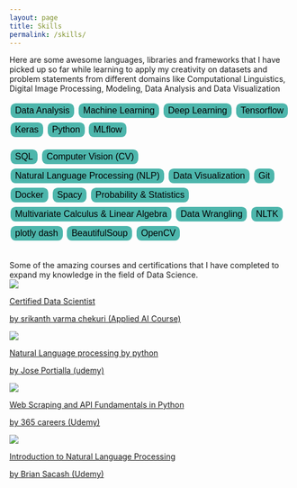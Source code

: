 ```yaml
---
layout: page
title: Skills
permalink: /skills/
---
```



<!-- For now, this page is assumed to be a static description of your courses. You can convert it to a collection similar to `_projects/` so that you can have a dedicated page for each course. -->
Here are some awesome languages, libraries and frameworks that I have picked up so far while learning to apply my creativity on datasets and problem statements from different domains like Computational Linguistics, Digital Image Processing, Modeling, Data Analysis and Data Visualization
<!-- Organize your courses by years, topics, or universities, however you like! -->

<div>
<style>
.button {
  border: none;
  color: black;
  border-radius: 1ch;
  padding-inline: 1ch;
  margin-inline-end: 1ch;
  padding: 4px 8px;
  text-align: center;
  text-decoration: none;
  display: inline-block;
  font-size: 16px;
  margin: 4px 2px;
  cursor: pointer;
  background-color: #4DB6AC;
}
</style>
  <button class="button" disabled>Data Analysis</button>
  <button class="button" disabled>Machine Learning</button>
  <button class="button" disabled>Deep Learning</button>
  <button class="button" disabled>Tensorflow</button>
  <button class="button" disabled>Keras</button>
  <button class="button" disabled>Python</button>
  <button class="button" disabled>MLflow</button>

  <button class="button" disabled>SQL</button>
  <button class="button" disabled>Computer Vision (CV)</button>
  <button class="button" disabled>Natural Language Processing (NLP)</button>
  <button class="button" disabled>Data Visualization</button>
  <button class="button" disabled>Git</button>
  <button class="button" disabled>Docker</button>
  <button class="button" disabled>Spacy</button>
  <button class="button" disabled>Probability & Statistics</button>
  <button class="button" disabled>Multivariate Calculus & Linear Algebra</button>
  <button class="button" disabled>Data Wrangling</button>
  <button class="button" disabled>NLTK</button>
  <button class="button" disabled>plotly dash</button>
  <button class="button" disabled>BeautifulSoup</button>
  <button class="button" disabled>OpenCV</button>
</div>

<br>
Some of the amazing courses and certifications that I have completed to expand my knowledge in the field of Data Science.


<div class="grid-item">
<a href="https://www.appliedaicourse.com/certificate/966c8a8007" target="_blank">
<div class="card hoverable">
<img src="../assets/img/cert/appliedai.jpg">
<div class="card-body">
<p class="card-title">Certified Data Scientist</p>
<p class="card-text">by srikanth varma chekuri (Applied AI Course)</p>
<div class="row ml-1 mr-1 p-0"></div>
</div>
</div>
</a>
</div>

<div class="grid-item">
<a href="https://www.coursera.org/account/accomplishments/certificate/EJCJCHBR5WA9" target="_blank">
<div class="card hoverable">
<img src="../assets/img/cert/NLP_udemy_cert.jpg">
<div class="card-body">
<p class="card-title">Natural Language processing by python</p>
<p class="card-text">by Jose Portialla (udemy)</p>
<div class="row ml-1 mr-1 p-0"></div>
</div>
</div>
</a>
</div>

<div class="grid-item">
<a href="https://wipro.udemy.com/certificate/UC-4ee0b351-d0fe-445b-acbc-31af5d84939b/" target="_blank">
<div class="card hoverable">
<img src="../assets/img/cert/Web_scraping_certfication.jpg">
<div class="card-body">
<p class="card-title">Web Scraping and API Fundamentals in Python</p>
<p class="card-text">by 365 careers (Udemy)</p>
<div class="row ml-1 mr-1 p-0"></div>
</div>
</div>
</a>
</div>

<div class="grid-item">
<a href="https://wipro.udemy.com/certificate/UC-516929e3-e0bb-4402-9129-a122eb385cc7/" target="_blank">
<div class="card hoverable">
<img src="../assets/img/cert/into_to_NLP_udemy.jpg">
<div class="card-body">
<p class="card-title">Introduction to Natural Language Processing</p>
<p class="card-text">by Brian Sacash (Udemy)</p>
<div class="row ml-1 mr-1 p-0"></div>
</div>
</div>
</a>
</div>
